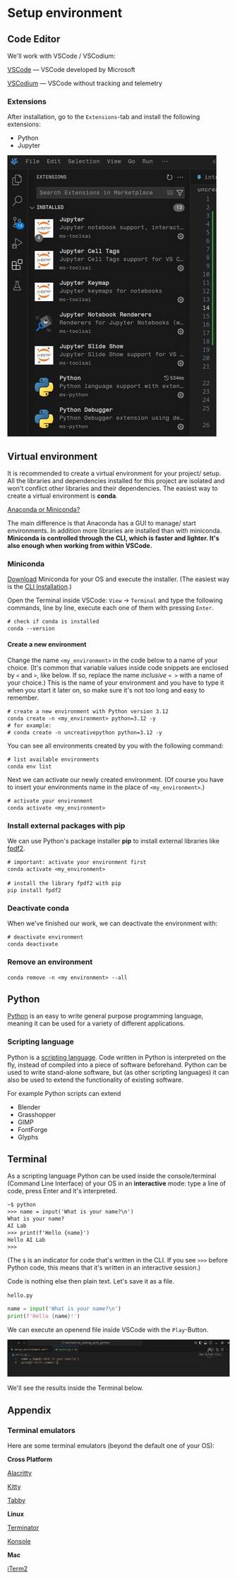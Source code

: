 # Setup environment

## Code Editor 

We'll work with VSCode / VSCodium:

[VSCode](https://code.visualstudio.com/) — VSCode developed by Microsoft

[VSCodium](https://vscodium.com/) — VSCode without tracking and telemetry

### Extensions

After installation, go to the `Extensions`-tab and install the following extensions:

- Python 
- Jupyter 

![VSCode Extensions](img/vscode_extensions.jpg)

## Virtual environment

It is recommended to create a virtual environment for your project/ setup. All the libraries and dependencies installed for this project are isolated and won't conflict other libraries and their dependencies. The easiest way to create a virtual environment is **conda**.

[Anaconda or Miniconda?](https://docs.conda.io/projects/conda/en/latest/user-guide/install/download.html#anaconda-or-miniconda) 

The main difference is that Anaconda has a GUI to manage/ start environments. In addition more libraries are installed than with miniconda. **Miniconda is controlled through the CLI, which is faster and lighter. It's also enough when working from within VSCode.**

### Miniconda

[Download](https://www.anaconda.com/docs/getting-started/miniconda/install) Miniconda for your OS and execute the installer. (The easiest way is the [CLI Installation](https://www.anaconda.com/docs/getting-started/miniconda/install#quickstart-install-instructions).)

Open the Terminal inside VSCode: `View` -> `Terminal` and type the following commands, line by line, execute each one of them with pressing `Enter`.

``` shell
# check if conda is installed
conda --version
```

#### Create a new environment

Change the name `<my_environment>` in the code below to a name of your choice. (It's common that variable values inside code snippets are enclosed by `<` and `>`, like below. If so, replace the name *inclusive* `< >` with a name of your choice.) This is the name of your environment and you have to type it when you start it later on, so make sure it's not too long and easy to remember.

``` shell
# create a new environment with Python version 3.12
conda create -n <my_environment> python=3.12 -y
# for example: 
# conda create -n uncreativepython python=3.12 -y
```

You can see all environments created by you with the following command:

```shell
# list available environments
conda env list
```

Next we can activate our newly created environment. (Of course you have to insert your environments name in the place of `<my_environment>`.)

```shell
# activate your environment
conda activate <my_environment>
```

### Install external packages with pip

We can use Python's package installer **pip** to install external libraries like [fpdf2](https://pypi.org/project/fpdf2/).

```shell
# important: activate your environment first
conda activate <my_environment>

# install the library fpdf2 with pip
pip install fpdf2
```

### Deactivate conda

When we've finished our work, we can deactivate the environment with:

```shell
# deactivate environment
conda deactivate
```

### Remove an environment

```shell
conda remove -n <my environment> --all
```

## Python

[Python](https://www.python.org/) is an easy to write general purpose programming language, meaning it can be used for a variety of different applications.

### Scripting language

Python is a [scripting language](https://www.wikiwand.com/en/Scripting_language). Code written in Python is interpreted on the fly, instead of compiled into a piece of software beforehand.
Python can be used to write stand-alone software, but (as other scripting languages) it can also be used to extend the functionality of existing software.

For example Python scripts can extend 

- Blender
- Grasshopper
- GIMP
- FontForge
- Glyphs

## Terminal 

As a scripting language Python can be used inside the console/terminal (Command Line Interface) of your OS in an **interactive** mode: type a line of code, press Enter and it's interpreted.

```
~$ python                                                                                  
>>> name = input('What is your name?\n')
What is your name?                                                                      
AI Lab                                   
>>> print(f'Hello {name}')
Hello AI Lab                                                                            
>>>   
```

(The `$` is an indicator for code that's written in the CLI. If you see `>>>` before Python code, this means that it's written in an interactive session.)

Code is nothing else then plain text. Let's save it as a file.

`hello.py`
```python
name = input('What is your name?\n')
print(f'Hello {name}!')
```

We can execute an openend file inside VSCode with the `Play`-Button.

![VSCode Run File](img/vscode_run_file.jpg)

We'll see the results inside the Terminal below.

## Appendix

### Terminal emulators 

Here are some terminal emulators (beyond the default one of your OS):

**Cross Platform**

[Alacritty](https://alacritty.org/)

[Kitty](https://sw.kovidgoyal.net/kitty/)

[Tabby](https://tabby.sh/) 

**Linux**

[Terminator](https://gnome-terminator.org/)

[Konsole](https://konsole.kde.org/)

**Mac**

[iTerm2](https://iterm2.com/)
